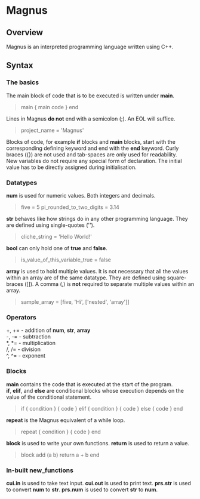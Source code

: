 # Magnus

## Overview

Magnus is an interpreted programming language written using C++.

## Syntax

### The basics

The main block of code that is to be executed is written under **main**.

> main
>   { main code }
> end

Lines in Magnus **do not** end with a semicolon (;). An EOL will suffice.

> project_name = 'Magnus'

Blocks of code, for example **if** blocks and **main** blocks, start with the corresponding defining keyword and end with the **end** keyword. Curly braces ({}) are not used and tab-spaces are only used for readability.
<br>
New variables do not require any special form of declaration. The initial value has to be directly assigned during initialisation.

### Datatypes

**num** is used for numeric values. Both integers and decimals.

> five = 5
> pi_rounded_to_two_digits = 3.14

**str** behaves like how strings do in any other programming language. They are defined using single-quotes ('').

> cliche_string = 'Hello World!'

**bool** can only hold one of **true** and **false**.

> is_value_of_this_variable_true = false

**array** is used to hold multiple values. It is not necessary that all the values within an array are of the same datatype. They are defined using square-braces ([]). A comma (,) is **not** required to separate multiple values within an array.

> sample_array = [five, 'Hi', ['nested', 'array']]

### Operators

+, += - addition of **num**, **str**, **array**
<br>
-, -= - subtraction
<br>
*, *= - multiplication
<br>
/, /= - division
<br>
^, ^= - exponent

### Blocks

**main** contains the code that is executed at the start of the program.
<br>
**if**, **elif**, and **else** are conditional blocks whose execution depends on the value of the conditional statement.

> if { condition }
>   { code }
> elif { condition }
>   { code }
> else
>   { code }
> end

**repeat** is the Magnus equivalent of a while loop.

> repeat { condition }
>   { code }
> end

**block** is used to write your own functions. **return** is used to return a value.

> block add (a b)
>   return a + b
> end

### In-built new_functions

**cui.in** is used to take text input.
**cui.out** is used to print text.
**prs.str** is used to convert **num** to **str**.
**prs.num** is used to convert **str** to **num**.
